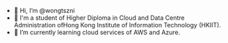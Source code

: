 - 👋 Hi, I’m @wongtszni
- 👀 I'm a student of Higher Diploma in Cloud and Data Centre Administration ofHong Kong Institute of Information Technology (HKIIT). 
- 🌱 I’m currently learning cloud services of AWS and Azure. 

<!---
wongtszni/wongtszni is a ✨ special ✨ repository because its `README.md` (this file) appears on your GitHub profile.
You can click the Preview link to take a look at your changes.
--->
